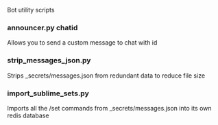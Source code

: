 Bot utility scripts  

### announcer.py chatid
Allows you to send a custom message to chat with id <chatid>

### strip_messages_json.py
Strips _secrets/messages.json from redundant data to reduce file size

### import_sublime_sets.py
Imports all the /set commands from _secrets/messages.json into its own redis database